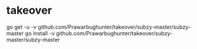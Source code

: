 # takeover
go get -u -v github.com/Prawarbughunter/takeover/subzy-master/subzy-master
go install -v github.com/Prawarbughunter/takeover/subzy-master/subzy-master
